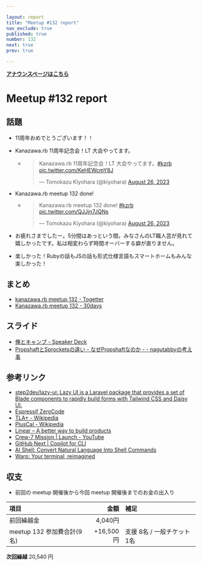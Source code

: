 ```yaml
---

layout: report
title: "Meetup #132 report"
nav_exclude: true
published: true
number: 132
next: true
prev: true

---
```


<div style="text-align: left;"><a href="/132"><strong>アナウンスページはこちら</strong></a></div>

# Meetup #132 report

## 話題

* 11周年おめでとうございます！！
* Kanazawa.rb 11周年記念会！LT 大会やってます。
  * <blockquote class="twitter-tweet"><p lang="ja" dir="ltr">Kanazawa.rb 11周年記念会！LT 大会やってます。<a href="https://twitter.com/hashtag/kzrb?src=hash&amp;ref_src=twsrc%5Etfw">#kzrb</a> <a href="https://t.co/KeHEWcmY8J">pic.twitter.com/KeHEWcmY8J</a></p>&mdash; Tomokazu Kiyohara (@kiyohara) <a href="https://twitter.com/kiyohara/status/1695320590440362346?ref_src=twsrc%5Etfw">August 26, 2023</a></blockquote> <script async src="https://platform.twitter.com/widgets.js" charset="utf-8"></script>
* Kanazawa.rb meetup 132 done!
  * <blockquote class="twitter-tweet"><p lang="in" dir="ltr">Kanazawa.rb meetup 132 done! <a href="https://twitter.com/hashtag/kzrb?src=hash&amp;ref_src=twsrc%5Etfw">#kzrb</a> <a href="https://t.co/QJJjn7JQNs">pic.twitter.com/QJJjn7JQNs</a></p>&mdash; Tomokazu Kiyohara (@kiyohara) <a href="https://twitter.com/kiyohara/status/1695372441475059779?ref_src=twsrc%5Etfw">August 26, 2023</a></blockquote> <script async src="https://platform.twitter.com/widgets.js" charset="utf-8"></script>

* お疲れさまでしたー。5分間はあっという間。みなさんのLT職人芸が見れて嬉しかったです。私は相変わらず時間オーバーする癖が直りません。
* 楽しかった！Rubyの話もJSの話も形式仕様言語もスマートホームもみんな楽しかった！

## まとめ

* [kanazawa.rb meetup 132 - Togetter](https://togetter.com/li/2214096)
* [Kanazawa.rb meetup 132 - 30days](https://30d.jp/kzrb/122)


## スライド

* [俺とキャンプ \- Speaker Deck](https://speakerdeck.com/sat/an-tokiyanpu)
* [PropshaftとSprocketsの違い \- なぜPropshaftなのか \- \- nagutabbyの考え事](https://blog.nagutabby.uk/difference-between-propshaft-and-sprockets)

## 参考リンク

* [step2dev/lazy\-ui: Lazy UI is a Laravel package that provides a set of Blade components to rapidly build forms with Tailwind CSS and Daisy UI\.](https://github.com/step2dev/lazy-ui)
* [Espressif ZeroCode](https://zerocode.espressif.com/)
* [TLA\+ \- Wikipedia](https://ja.wikipedia.org/wiki/TLA%2B)
* [PlusCal \- Wikipedia](https://ja.wikipedia.org/wiki/PlusCal)
* [Linear – A better way to build products](https://linear.app/)
* [Crew\-7 Mission \| Launch \- YouTube](https://www.youtube.com/watch?v=5KeIAYTW8eQ)
* [GitHub Next \| Copilot for CLI](https://githubnext.com/projects/copilot-cli)
* [AI Shell: Convert Natural Language Into Shell Commands](https://www.builder.io/blog/ai-shell)
* [Warp: Your terminal, reimagined](https://www.warp.dev/)

## 収支

<!-- 適宜更新する(以下は meetup 132 の内容を例示) -->

* 前回の meetup 開催後から今回 meetup 開催後までのお金の出入り

|項目                           |金額         |補足                                               |
|:------------------------------|------------:|:--------------------------------------------------|
| 前回繰越金                    |     4,040円 |                                                   |
| meetup 132 参加費合計(9名)    |   +16,500円 | 支援 8名 / 一般チケット 1名                       |

**次回繰越**  20,540 円
